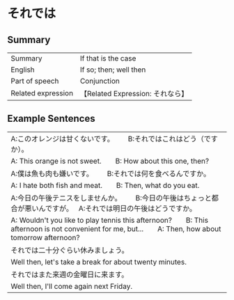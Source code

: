 # それでは

## Summary

<table><tr>   <td>Summary</td>   <td>If that is the case</td></tr><tr>   <td>English</td>   <td>If so; then; well then</td></tr><tr>   <td>Part of speech</td>   <td>Conjunction</td></tr><tr>   <td>Related expression</td>   <td>【Related Expression: それなら】</td></tr></table>

## Example Sentences

<table><tr><td>A:このオレンジは甘くないです。  B:それではこれはどう（ですか）。</td></tr><tr><td>A: This orange is not sweet.&emsp;&emsp;B: How about this one, then?</td></tr><tr><td>A:僕は魚も肉も嫌いです。  B:それでは何を食べるんですか。</td></tr><tr><td>A: I hate both fish and meat.&emsp;&emsp;B: Then, what do you eat.</td></tr><tr><td>A:今日の午後テニスをしませんか。  B:今日の午後はちょっと都合が悪いんですが。&nbsp;&nbsp;&nbsp;A:それでは明日の午後はどうですか。</td></tr><tr><td>A: Wouldn't you like to play tennis this afternoon?&emsp;&emsp;B: This afternoon is not convenient for me, but...&emsp;&emsp;A: Then, how about tomorrow afternoon?</td></tr><tr><td>それでは二十分ぐらい休みましょう。</td></tr><tr><td>Well then, let's take a break for about twenty minutes.</td></tr><tr><td>それではまた来週の金曜日に来ます。</td></tr><tr><td>Well then, I'll come again next Friday.</td></tr></table>


